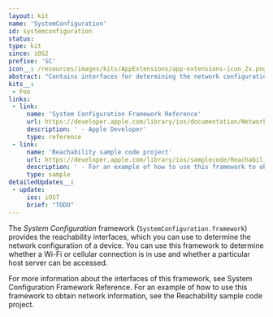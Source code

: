 ```yaml
---
layout: kit
name: 'SystemConfiguration'
id: systemconfiguration
status: 
type: kit
since: iOS2
prefixe: 'SC'
icon__: /resources/images/kits/AppExtensions/app-extensions-icon_2x.png
abstract: "Contains interfaces for determining the network configuration of a device."
kits__:
 - Foo
links:
 - link:
     name: 'System Configuration Framework Reference'
     url: https://developer.apple.com/library/ios/documentation/Networking/Reference/SysConfig/index.html
     description: ' - Apple Developer'
     type: reference
 - link:
     name: 'Reachability sample code project'
     url: https://developer.apple.com/library/ios/samplecode/Reachability/Introduction/Intro.html#//apple_ref/doc/uid/DTS40007324
     description: ' - For an example of how to use this framework to obtain network information'
     type: sample
detailedUpdates__:
 - update:
     ios: iOS7
     brief: "TODO"
---
```


The *System Configuration* framework (`SystemConfiguration.framework`) provides the reachability interfaces, which you can use to determine the network configuration of a device. You can use this framework to determine whether a Wi-Fi or cellular connection is in use and whether a particular host server can be accessed.

For more information about the interfaces of this framework, see System Configuration Framework Reference. For an example of how to use this framework to obtain network information, see the Reachability sample code project.

